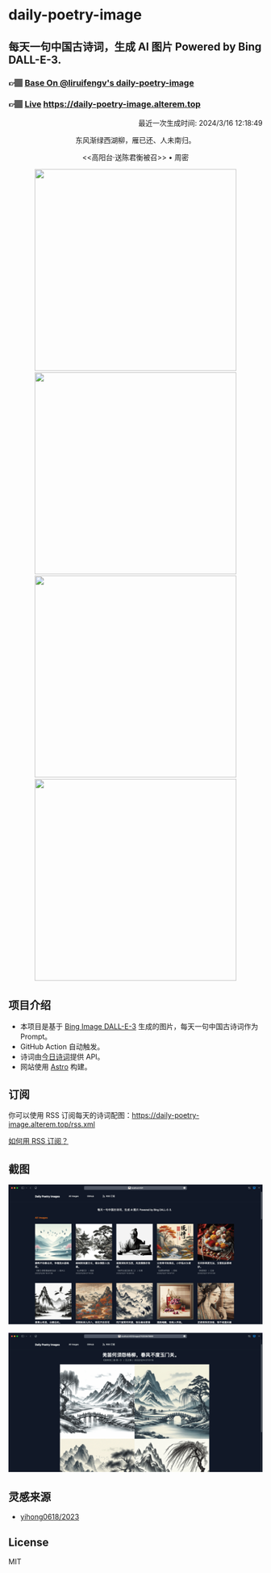 
# daily-poetry-image

## 每天一句中国古诗词，生成 AI 图片 Powered by Bing DALL-E-3.

### 👉🏽 [Base On @liruifengv's daily-poetry-image](https://github.com/liruifengv/daily-poetry-image)

### 👉🏽 [Live](https://daily-poetry-image.alterem.top/) https://daily-poetry-image.alterem.top

<p align="right">
  最近一次生成时间: 2024/3/16 12:18:49
</p>
<p align="center">
东风渐绿西湖柳，雁已还、人未南归。
</p>
<p align="center">
<<高阳台·送陈君衡被召>> • 周密
</p>
<p align="center">
<img src="https://tse2.mm.bing.net/th/id/OIG1.QXlYs.zhpKTnhXnu5v5h" height="400" width="400" />
<img src="https://tse1.mm.bing.net/th/id/OIG1.HKrTS_rUbmYNpuiz8iCV" height="400" width="400" />
<img src="https://tse3.mm.bing.net/th/id/OIG1.slG1z0FxcBEeA1eo7tc0" height="400" width="400" />
<img src="https://tse1.mm.bing.net/th/id/OIG1.d7izlkgxUj6LCodSGb.s" height="400" width="400" />
</p>

## 项目介绍

-   本项目是基于 [Bing Image DALL-E-3](https://www.bing.com/images/create) 生成的图片，每天一句中国古诗词作为 Prompt。
-   GitHub Action 自动触发。
-   诗词由[今日诗词](https://www.jinrishici.com/)提供 API。
-   网站使用 [Astro](https://astro.build) 构建。

## 订阅

你可以使用 RSS 订阅每天的诗词配图：https://daily-poetry-image.alterem.top/rss.xml

[如何用 RSS 订阅？](https://zhuanlan.zhihu.com/p/55026716)

## 截图

![图片列表](./screenshots/Snipaste_2023-12-28_21-00-26.png)

![图片详情](./screenshots/Snipaste_2023-12-28_21-00-53.png)

## 灵感来源

-   [yihong0618/2023](https://github.com/yihong0618/2023)

## License

MIT
